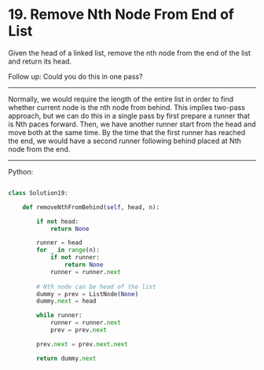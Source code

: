 # 19. Remove Nth Node From End of List

Given the head of a linked list, remove the nth node from the end of the list
and return its head.

Follow up: Could you do this in one pass?

---

Normally, we would require the length of the entire list in order to find
whether current node is the nth node from behind. This implies two-pass
approach, but we can do this in a single pass by first prepare a runner that is
Nth paces forward. Then, we have another runner start from the head and move
both at the same time. By the time that the first runner has reached the end,
we would have a second runner following behind placed at Nth node from the end.

---

Python:

```python

class Solution19:

    def removeNthFromBehind(self, head, n):

        if not head:
            return None

        runner = head
        for _ in range(n):
            if not runner:
                return None
            runner = runner.next
        
        # Nth node can be head of the list
        dummy = prev = ListNode(None)
        dummy.next = head

        while runner:
            runner = runner.next
            prev = prev.next

        prev.next = prev.next.next

        return dummy.next
```

